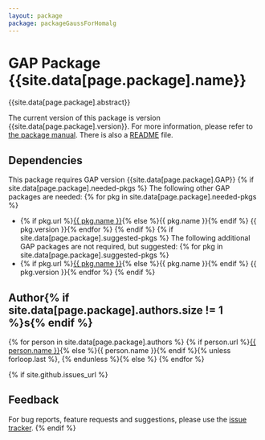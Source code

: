 ```yaml
---
layout: package
package: packageGaussForHomalg
---
```


# GAP Package {{site.data[page.package].name}}

{{site.data[page.package].abstract}}

The current version of this package is version {{site.data[page.package].version}}.
For more information, please refer to [the package manual]({{site.data[page.package].doc-html}}).
There is also a [README](README) file.

## Dependencies

This package requires GAP version {{site.data[page.package].GAP}}
{% if site.data[page.package].needed-pkgs %}
The following other GAP packages are needed:
{% for pkg in site.data[page.package].needed-pkgs %}
- {% if pkg.url %}<a href="{{ pkg.url }}">{{ pkg.name }}</a>{% else %}{{ pkg.name }}{% endif %} {{ pkg.version }}{% endfor %}
{% endif %}
{% if site.data[page.package].suggested-pkgs %}
The following additional GAP packages are not required, but suggested:
{% for pkg in site.data[page.package].suggested-pkgs %}
- {% if pkg.url %}<a href="{{ pkg.url }}">{{ pkg.name }}</a>{% else %}{{ pkg.name }}{% endif %} {{ pkg.version }}{% endfor %}
{% endif %}


## Author{% if site.data[page.package].authors.size != 1 %}s{% endif %}
{% for person in site.data[page.package].authors %}
{% if person.url %}<a href="{{ person.url }}">{{ person.name }}</a>{% else %}{{ person.name }}{% endif %}{% unless forloop.last %}, {% endunless %}{% else %}
{% endfor %}

{% if site.github.issues_url %}
## Feedback

For bug reports, feature requests and suggestions, please use the
[issue tracker]({{site.github.issues_url}}).
{% endif %}
